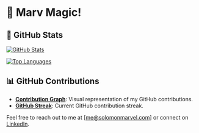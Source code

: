 # 👋 Marv Magic!

## 🚀 GitHub Stats

[![GitHub Stats](https://github-readme-stats.vercel.app/api?username=solomonmarvel97&show_icons=true&theme=radical&count_private=true&hide=contribs)](https://github.com/anuraghazra/github-readme-stats)

[![Top Languages](https://github-readme-stats.vercel.app/api/top-langs/?username=solomonmarvel97&layout=compact&theme=radical)](https://github.com/anuraghazra/github-readme-stats)

## 📊 GitHub Contributions

- **[Contribution Graph](https://github.com/solomonmarvel97)**: Visual representation of my GitHub contributions.
- **[GitHub Streak](https://github.com/solomonmarvel97)**: Current GitHub contribution streak.

Feel free to reach out to me at [me@solomonmarvel.com] or connect on [LinkedIn](https://www.linkedin.com/in/superdeveloper/).

